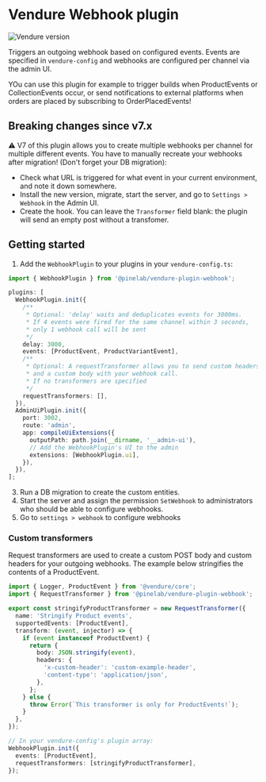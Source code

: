 # Vendure Webhook plugin

![Vendure version](https://img.shields.io/badge/dynamic/json.svg?url=https%3A%2F%2Fraw.githubusercontent.com%2FPinelab-studio%2Fpinelab-vendure-plugins%2Fmain%2Fpackage.json&query=$.devDependencies[%27@vendure/core%27]&colorB=blue&label=Built%20on%20Vendure)

Triggers an outgoing webhook based on configured events. Events are specified in `vendure-config` and webhooks are configured per
channel via the admin UI.

YOu can use this plugin for example to trigger builds when ProductEvents or CollectionEvents occur, or send notifications to external
platforms when orders are placed by subscribing to OrderPlacedEvents!

## Breaking changes since v7.x

:warning: V7 of this plugin allows you to create multiple webhooks per channel for multiple different events. You have to manually recreate your webhooks after migration! (Don't forget your DB migration):

- Check what URL is triggered for what event in your current environment, and note it down somewhere.
- Install the new version, migrate, start the server, and go to `Settings > Webhook` in the Admin UI.
- Create the hook. You can leave the `Transformer` field blank: the plugin will send an empty post without a transfomer.

## Getting started

1. Add the `WebhookPlugin` to your plugins in your `vendure-config.ts`:

```ts
import { WebhookPlugin } from '@pinelab/vendure-plugin-webhook';

plugins: [
  WebhookPlugin.init({
    /**
     * Optional: 'delay' waits and deduplicates events for 3000ms.
     * If 4 events were fired for the same channel within 3 seconds,
     * only 1 webhook call will be sent
     */
    delay: 3000,
    events: [ProductEvent, ProductVariantEvent],
    /**
     * Optional: A requestTransformer allows you to send custom headers
     * and a custom body with your webhook call.
     * If no transformers are specified
     */
    requestTransformers: [],
  }),
  AdminUiPlugin.init({
    port: 3002,
    route: 'admin',
    app: compileUiExtensions({
      outputPath: path.join(__dirname, '__admin-ui'),
      // Add the WebhookPlugin's UI to the admin
      extensions: [WebhookPlugin.ui],
    }),
  }),
];
```

3. Run a DB migration to create the custom entities.
4. Start the server and assign the permission `SetWebhook` to administrators who should be able to configure webhooks.
5. Go to `settings > webhook` to configure webhooks

### Custom transformers

Request transformers are used to create a custom POST body and custom headers for your outgoing webhooks. The example below stringifies the contents of a ProductEvent.

```ts
import { Logger, ProductEvent } from '@vendure/core';
import { RequestTransformer } from '@pinelab/vendure-plugin-webhook';

export const stringifyProductTransformer = new RequestTransformer({
  name: 'Stringify Product events',
  supportedEvents: [ProductEvent],
  transform: (event, injector) => {
    if (event instanceof ProductEvent) {
      return {
        body: JSON.stringify(event),
        headers: {
          'x-custom-header': 'custom-example-header',
          'content-type': 'application/json',
        },
      };
    } else {
      throw Error(`This transformer is only for ProductEvents!`);
    }
  },
});

// In your vendure-config's plugin array:
WebhookPlugin.init({
  events: [ProductEvent],
  requestTransformers: [stringifyProductTransformer],
});
```
